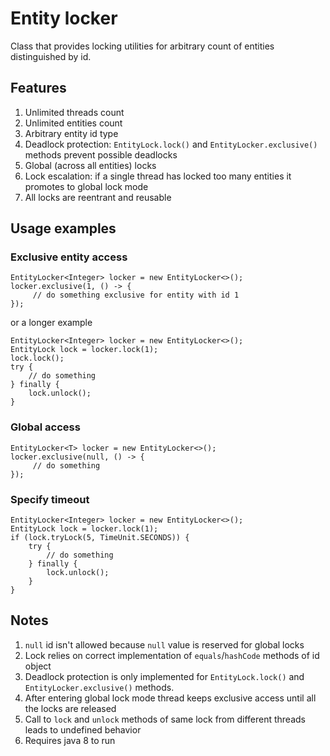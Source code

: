 # Entity locker

Class that provides locking utilities for arbitrary сount of entities distinguished by id.

## Features

  1. Unlimited threads count
  2. Unlimited entities count
  3. Arbitrary entity id type
  4. Deadlock protection: `EntityLock.lock()` and `EntityLocker.exclusive()` methods prevent possible deadlocks
  5. Global (across all entities) locks
  6. Lock escalation: if a single thread has locked too many entities it promotes to global lock mode
  7. All locks are reentrant and reusable

## Usage examples

### Exclusive entity access

    EntityLocker<Integer> locker = new EntityLocker<>();
    locker.exclusive(1, () -> {
         // do something exclusive for entity with id 1
    });

or a longer example


    EntityLocker<Integer> locker = new EntityLocker<>();
    EntityLock lock = locker.lock(1);
    lock.lock();
    try {
        // do something
    } finally {
        lock.unlock();
    }

### Global access

    EntityLocker<T> locker = new EntityLocker<>();
    locker.exclusive(null, () -> {
         // do something
    });

### Specify timeout

    EntityLocker<Integer> locker = new EntityLocker<>();
    EntityLock lock = locker.lock(1);
    if (lock.tryLock(5, TimeUnit.SECONDS)) {
        try {
            // do something
        } finally {
            lock.unlock();
        }
    }

## Notes

  1. `null` id isn't allowed because `null` value is reserved for global locks
  2. Lock relies on correct implementation of `equals`/`hashCode` methods of id object
  3. Deadlock protection is only implemented for `EntityLock.lock()` and `EntityLocker.exclusive()` methods.
  4. After entering global lock mode thread keeps exclusive access until all the locks are released
  5. Call to `lock` and `unlock` methods of same lock from different threads leads to undefined behavior
  6. Requires java 8 to run
